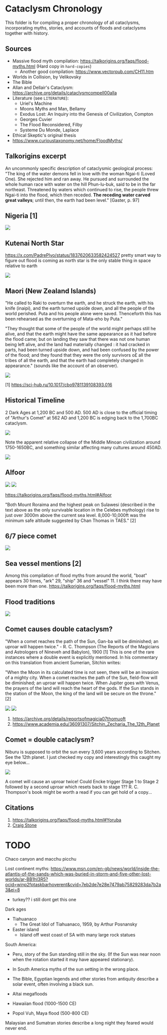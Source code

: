 # Cataclysm Chronology

This folder is for compiling a proper chronology of all cataclysms, incorporating myths, stories, and accounts of floods and cataclysms together with history.

## Sources

- Massive flood myth compilation: https://talkorigins.org/faqs/flood-myths.html (Hard copy in `hard-copies`)
	- Another good compilation: https://www.vectorpub.com/CH11.htm
- Worlds in Collision, by Velikovsky
- The Bible
- Allan and Dellair's Cataclysm: https://archive.org/details/cataclysmcompell00alla
- Literature (see `LITERATURE`):
	- Uriel's Machine
	- Moons Myths and Man, Bellamy
	- Exodus Lost: An Inquiry into the Genesis of Civilization, Compton
	- Georges Cuvier
	- The Flood Reconsidered, Filby
	- Systeme Du Monde, Laplace
- Ethical Skeptic's original thesis
- https://www.curioustaxonomy.net/home/FloodMyths/

## Talkorigins excerpt

An uncommonly specific description of cataclysmic geological process: "The king of the water demons fell in love with the woman Ngai-ti (Loved One). She rejected him and ran away. He pursued and surrounded the whole human race with water on the hill Phun-lu-buk, said to be in the far northeast. Threatened by waters which continued to rise, the people threw Ngai-ti into the flood, which then receded. **The receding water carved great valleys**; until then, the earth had been level." [Gaster, p. 97]

## Nigeria [1]

![](img/nigeria-myths.jpg)

## Kutenai North Star

https://x.com/PadrePlyo/status/1837620633582424527 pretty smart way to figure out flood is coming as north star is the only stable thing in space relative to earth

![](img/kutenai.jpg)

## Maori (New Zealand Islands)

"He called to Raki to overturn the earth, and he struck the earth, with his knife (inaipi), and the earth turned upside down, and all the people of the world perished. Puta and his people alone were saved. Thenceforth this has been rehearsed as the overturning of Mata-eho by Puta."

"They thought that some of the people of the world might perhaps still he alive, and that the earth might have the same appearance as it had before the flood came; but on landing they saw that there was not one human being left alive, and the land had materially changed : it had cracked in parts, had been turned upside down, and had been confused by the power of the flood; and they found that they were the only survivors o£ all the tribes of all the earth, and that the earth had completely changed in appearance." (sounds like the account of an observer).

![](img/maori.jpg)

[1] https://sci-hub.ru/10.1017/cbo9781139108393.016

## Historical Timeline

2 Dark Ages at 1,200 BC and 500 AD. 500 AD is close to the official timing of "Arthur's Comet" at 562 AD and 1,200 BC is edging back to the 1,700BC cataclysm.

![](img/history-mega.jpg)

Note the apparent relative collapse of the Middle Minoan civilization around 1750-1650BC, and something similar affecting many cultures around 450AD.

![](img/histomap-big.jpg)

## Alfoor

![](img/alfoor1.jpg)
![](img/alfoor2.jpg)

https://talkorigins.org/faqs/flood-myths.html#Alfoor

"Both Mount Roraima and the highest peak on Sulawesi (described in the text above as the only survivable location in the Celebes mythology) rise to just over 3000m above the current sea level. 8,000-10,000ft was the minimum safe altitude suggested by Chan Thomas in TAES." [2]

## 6/7 piece comet

![](img/sixseven.jpg)

## Sea vessel mentions [2]

Among this compilation of flood myths from around the world, "boat" appears 30 times, "ark" 29, "ship" 36 and "vessel" 11. I think there may have been more than one.
https://talkorigins.org/faqs/flood-myths.html

## Flood traditions

![](img/flood-traditions.jpg)

## Comet causes double cataclysm?

"When a comet reaches the path of the Sun, Gan-ba will be diminished; an uproar will happen twice." - R. C. Thompson (The Reports of the Magicians and Astrologers of Nineveh and Babylon), 1900 [1] This is one of the rare instances where a double event is explicitly mentioned. In his commentary on this translation from ancient Sumerian, Sitchin writes:

"When the Moon in its calculated time is not seen, there will be an invasion of a mighty city. When a comet reaches the path of the Sun, field-flow will be diminished; an uproar will happen twice. When Jupiter goes with Venus, the prayers of the land will reach the heart of the gods. If the Sun stands in the station of the Moon, the king of the land will be secure on the throne." [2]

![](img/double-cat1.jpg)
![](img/double-cat2.jpg)

1. https://archive.org/details/reportsofmagicia07thomuoft
2. https://www.academia.edu/36091307/Sitchin_Zecharia_The_12th_Planet

## Comet = double cataclysm?

Niburu is supposed to orbit the sun every 3,600 years according to Sitchen. See the 12th planet. I just checked my copy and interestingly this caught my eye below...

![](img/comet-double.jpg)

A comet will cause an uproar twice! Could Encke trigger Stage 1 to Stage 2 followed by a second uproar which resets back to stage 1?? R. C. Thompson's book might be worth a read if you can get hold of a copy...

## Citations

1. https://talkorigins.org/faqs/flood-myths.html#Yoruba
2. [Craig Stone](https://nobulart.com)

# TODO

Chaco canyon and macchu picchu

Lost continent myths: https://www.msn.com/en-gb/news/world/inside-the-atlantis-of-the-sands-which-was-buried-in-storm-and-five-other-lost-worlds/ar-BB1hI3R5?ocid=winp2fptaskbarhoverent&cvid=7eb2de7e28e7479ab75829283da7b2a3&ei=8

- turkey?? i still dont get this one

Dark ages

- Tiahuanaco
	- The Great Idol of Tiahuanaco, 1959, by Arthur Posnansky
- Easter island
	- Island off west coast of SA with many large rock statues

South America:
- Peru, story of the Sun standing still in the sky. (If the Sun was near noon when the rotation started it may have appeared stationary).
- In South America myths of the sun setting in the wrong place.

- The Bible, Egyptian legends and other stories from antiquity describe a solar event, often involving a black sun.
- Altai megafloods
- Hawaiian flood (1000-1500 CE)
- Popol Vuh, Maya flood (500-800 CE)

Malaysian and Sumatran stories describe a long night they feared would never end.
